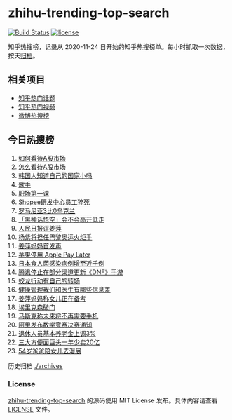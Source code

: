 # zhihu-trending-top-search

[![Build Status](https://github.com/justjavac/zhihu-trending-top-search/workflows/ci/badge.svg?branch=main)](https://github.com/justjavac/zhihu-trending-top-search/actions)
[![license](https://img.shields.io/github/license/justjavac/zhihu-trending-top-search)](https://github.com/justjavac/zhihu-trending-top-search/blob/main/LICENSE)

知乎热搜榜，记录从 2020-11-24 日开始的知乎热搜榜单。每小时抓取一次数据，按天[归档](./archives)。

## 相关项目

- [知乎热门话题](https://github.com/justjavac/zhihu-trending-hot-questions)
- [知乎热门视频](https://github.com/justjavac/zhihu-trending-hot-video)
- [微博热搜榜](https://github.com/justjavac/weibo-trending-hot-search)

## 今日热搜榜

<!-- BEGIN -->
<!-- 最后更新时间 Fri Jun 21 2024 21:10:12 GMT+0800 (China Standard Time) -->

1. [如何看待A股市场](https://www.zhihu.com/search?q=%E5%A6%82%E4%BD%95%E7%9C%8B%E5%BE%85A%E8%82%A1%E5%B8%82%E5%9C%BA)
1. [怎么看待A股市场](https://www.zhihu.com/search?q=%E6%80%8E%E4%B9%88%E7%9C%8B%E5%BE%85A%E8%82%A1%E5%B8%82%E5%9C%BA)
1. [韩国人知道自己的国家小吗](https://www.zhihu.com/search?q=%E9%9F%A9%E5%9B%BD%E4%BA%BA%E7%9F%A5%E9%81%93%E8%87%AA%E5%B7%B1%E7%9A%84%E5%9B%BD%E5%AE%B6%E5%B0%8F%E5%90%97)
1. [歌手](https://www.zhihu.com/search?q=%E6%AD%8C%E6%89%8B)
1. [职场第一课](https://www.zhihu.com/search?q=%E8%81%8C%E5%9C%BA%E7%AC%AC%E4%B8%80%E8%AF%BE)
1. [Shopee研发中心员工猝死](https://www.zhihu.com/search?q=Shopee%E7%A0%94%E5%8F%91%E4%B8%AD%E5%BF%83%E5%91%98%E5%B7%A5%E7%8C%9D%E6%AD%BB)
1. [罗马尼亚3比0乌克兰](https://www.zhihu.com/search?q=%E7%BD%97%E9%A9%AC%E5%B0%BC%E4%BA%9A3%E6%AF%940%E4%B9%8C%E5%85%8B%E5%85%B0)
1. [「黑神话悟空」会不会高开低走](https://www.zhihu.com/search?q=%E3%80%8C%E9%BB%91%E7%A5%9E%E8%AF%9D%E6%82%9F%E7%A9%BA%E3%80%8D%E4%BC%9A%E4%B8%8D%E4%BC%9A%E9%AB%98%E5%BC%80%E4%BD%8E%E8%B5%B0)
1. [人民日报评姜萍](https://www.zhihu.com/search?q=%E4%BA%BA%E6%B0%91%E6%97%A5%E6%8A%A5%E8%AF%84%E5%A7%9C%E8%90%8D)
1. [杨紫将担任巴黎奥运火炬手](https://www.zhihu.com/search?q=%E6%9D%A8%E7%B4%AB%E5%B0%86%E6%8B%85%E4%BB%BB%E5%B7%B4%E9%BB%8E%E5%A5%A5%E8%BF%90%E7%81%AB%E7%82%AC%E6%89%8B)
1. [姜萍妈妈首发声](https://www.zhihu.com/search?q=%E5%A7%9C%E8%90%8D%E5%A6%88%E5%A6%88%E9%A6%96%E5%8F%91%E5%A3%B0)
1. [苹果停用 Apple Pay Later](https://www.zhihu.com/search?q=%E8%8B%B9%E6%9E%9C%E5%81%9C%E7%94%A8%20Apple%20Pay%20Later)
1. [日本食人菌感染病例增至近千例](https://www.zhihu.com/search?q=%E6%97%A5%E6%9C%AC%E9%A3%9F%E4%BA%BA%E8%8F%8C%E6%84%9F%E6%9F%93%E7%97%85%E4%BE%8B%E5%A2%9E%E8%87%B3%E8%BF%91%E5%8D%83%E4%BE%8B)
1. [腾讯停止在部分渠道更新《DNF》手游](https://www.zhihu.com/search?q=%E8%85%BE%E8%AE%AF%E5%81%9C%E6%AD%A2%E5%9C%A8%E9%83%A8%E5%88%86%E6%B8%A0%E9%81%93%E6%9B%B4%E6%96%B0%E3%80%8ADNF%E3%80%8B%E6%89%8B%E6%B8%B8)
1. [蛟龙行动有自己的转场](https://www.zhihu.com/search?q=%E8%9B%9F%E9%BE%99%E8%A1%8C%E5%8A%A8%E6%9C%89%E8%87%AA%E5%B7%B1%E7%9A%84%E8%BD%AC%E5%9C%BA)
1. [健康管理我们和医生有哪些信息差](https://www.zhihu.com/search?q=%E5%81%A5%E5%BA%B7%E7%AE%A1%E7%90%86%E6%88%91%E4%BB%AC%E5%92%8C%E5%8C%BB%E7%94%9F%E6%9C%89%E5%93%AA%E4%BA%9B%E4%BF%A1%E6%81%AF%E5%B7%AE)
1. [姜萍妈妈称女儿正在备考](https://www.zhihu.com/search?q=%E5%A7%9C%E8%90%8D%E5%A6%88%E5%A6%88%E7%A7%B0%E5%A5%B3%E5%84%BF%E6%AD%A3%E5%9C%A8%E5%A4%87%E8%80%83)
1. [埃里克森破门](https://www.zhihu.com/search?q=%E5%9F%83%E9%87%8C%E5%85%8B%E6%A3%AE%E7%A0%B4%E9%97%A8)
1. [马斯克称未来将不再需要手机](https://www.zhihu.com/search?q=%E9%A9%AC%E6%96%AF%E5%85%8B%E7%A7%B0%E6%9C%AA%E6%9D%A5%E5%B0%86%E4%B8%8D%E5%86%8D%E9%9C%80%E8%A6%81%E6%89%8B%E6%9C%BA)
1. [阿里发布数学竞赛决赛通知](https://www.zhihu.com/search?q=%E9%98%BF%E9%87%8C%E5%8F%91%E5%B8%83%E6%95%B0%E5%AD%A6%E7%AB%9E%E8%B5%9B%E5%86%B3%E8%B5%9B%E9%80%9A%E7%9F%A5)
1. [退休人员基本养老金上调3%](https://www.zhihu.com/search?q=%E9%80%80%E4%BC%91%E4%BA%BA%E5%91%98%E5%9F%BA%E6%9C%AC%E5%85%BB%E8%80%81%E9%87%91%E4%B8%8A%E8%B0%833%25)
1. [三大方便面巨头一年少卖20亿](https://www.zhihu.com/search?q=%E4%B8%89%E5%A4%A7%E6%96%B9%E4%BE%BF%E9%9D%A2%E5%B7%A8%E5%A4%B4%E4%B8%80%E5%B9%B4%E5%B0%91%E5%8D%9620%E4%BA%BF)
1. [54岁爸爸陪女儿去漫展](https://www.zhihu.com/search?q=54%E5%B2%81%E7%88%B8%E7%88%B8%E9%99%AA%E5%A5%B3%E5%84%BF%E5%8E%BB%E6%BC%AB%E5%B1%95)

<!-- END -->

历史归档 [./archives](./archives)

### License

[zhihu-trending-top-search](https://github.com/justjavac/zhihu-trending-top-search) 的源码使用 MIT License
发布。具体内容请查看 [LICENSE](./LICENSE) 文件。
